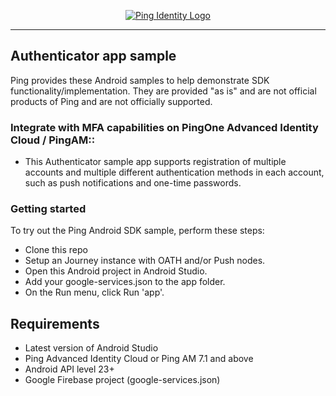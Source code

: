<p align="center">
  <a href="https://github.com/ForgeRock/sdk-sample-apps">
    <img src="https://www.pingidentity.com/content/dam/picr/nav/Ping-Logo-2.svg" alt="Ping Identity Logo">
  </a>
  <hr/>
</p>

## Authenticator app sample

Ping provides these Android samples to help demonstrate SDK functionality/implementation. They are provided "as is" and are not official products of Ping and are not officially supported.

### Integrate with MFA capabilities on PingOne Advanced Identity Cloud / PingAM::

- This Authenticator sample app supports registration of multiple accounts and multiple different authentication methods in each account, such as push notifications and one-time passwords.

### Getting started

To try out the Ping Android SDK sample, perform these steps:

- Clone this repo
- Setup an Journey instance with OATH and/or Push nodes.
- Open this Android project in Android Studio.
- Add your google-services.json to the app folder.
- On the Run menu, click Run 'app'.

## Requirements

- Latest version of Android Studio
- Ping Advanced Identity Cloud or Ping AM 7.1 and above
- Android API level 23+
- Google Firebase project (google-services.json)
